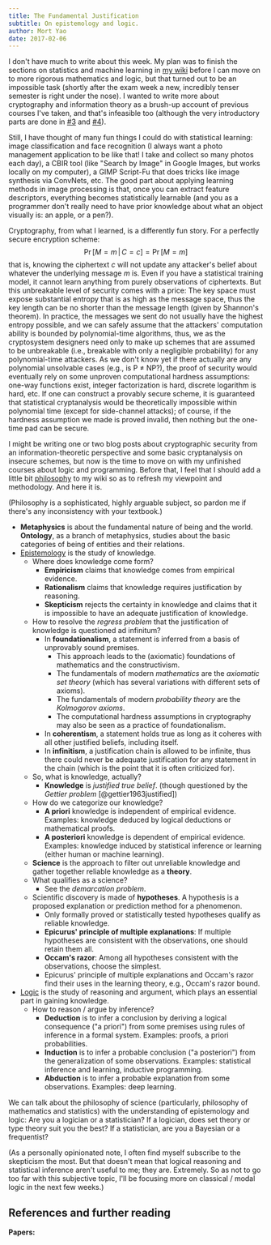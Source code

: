 ```yaml
---
title: The Fundamental Justification
subtitle: On epistemology and logic.
author: Mort Yao
date: 2017-02-06
---
```


I don't have much to write about this week. My plan was to finish the sections on statistics and machine learning in [my wiki](https://wiki.soimort.org/) before I can move on to more rigorous mathematics and logic, but that turned out to be an impossible task (shortly after the exam week a new, incredibly tenser semester is right under the nose). I wanted to write more about cryptography and information theory as a brush-up account of previous courses I've taken, and that's infeasible too (although the very introductory parts are done in [#3](/mst/3/) and [#4](/mst/4/)).

Still, I have thought of many fun things I could do with statistical learning: image classification and face recognition (I always want a photo management application to be like that! I take and collect so many photos each day), a CBIR tool (like "Search by Image" in Google Images, but works locally on my computer), a GIMP Script-Fu that does tricks like image synthesis via ConvNets, etc. The good part about applying learning methods in image processing is that, once you can extract feature descriptors, everything becomes statistically learnable (and you as a programmer don't really need to have prior knowledge about what an object visually is: an apple, or a pen?).

Cryptography, from what I learned, is a differently fun story. For a perfectly secure encryption scheme:
$$\Pr[M=m\,|\,C=c] = \Pr[M=m]$$
that is, knowing the ciphertext $c$ will not update any attacker's belief about whatever the underlying message $m$ is. Even if you have a statistical training model, it cannot learn anything from purely observations of ciphertexts. But this unbreakable level of security comes with a price: The key space must expose substantial entropy that is as high as the message space, thus the key length can be no shorter than the message length (given by Shannon's theorem). In practice, the messages we sent do not usually have the highest entropy possible, and we can safely assume that the attackers' computation ability is bounded by polynomial-time algorithms, thus, we as the cryptosystem designers need only to make up schemes that are assumed to be unbreakable (i.e., breakable with only a negligible probability) for any polynomial-time attackers. As we don't know yet if there actually are any polynomial unsolvable cases (e.g., is P ≠ NP?), the proof of security would eventually rely on some unproven computational hardness assumptions: one-way functions exist, integer factorization is hard, discrete logarithm is hard, etc. If one can construct a provably secure scheme, it is guaranteed that statistical cryptanalysis would be theoretically impossible within polynomial time (except for side-channel attacks); of course, if the hardness assumption we made is proved invalid, then nothing but the one-time pad can be secure.

I might be writing one or two blog posts about cryptographic security from an information-theoretic perspective and some basic cryptanalysis on insecure schemes, but now is the time to move on with my unfinished courses about logic and programming. Before that, I feel that I should add a little bit [philosophy](https://wiki.soimort.org/philosophy/) to my wiki so as to refresh my viewpoint and methodology. And here it is.

(Philosophy is a sophisticated, highly arguable subject, so pardon me if there's any inconsistency with your textbook.)

* **Metaphysics** is about the fundamental nature of being and the world. **Ontology**, as a branch of metaphysics, studies about the basic categories of being of entities and their relations.
* [Epistemology](https://wiki.soimort.org/philosophy/epistemology/) is the study of knowledge.
    * Where does knowledge come form?
        * **Empiricism** claims that knowledge comes from empirical evidence.
        * **Rationalism** claims that knowledge requires justification by reasoning.
        * **Skepticism** rejects the certainty in knowledge and claims that it is impossible to have an adequate justification of knowledge.
    * How to resolve the *regress problem* that the justification of knowledge is questioned ad infinitum?
        * In **foundationalism**, a statement is inferred from a basis of unprovably sound premises.
            * This approach leads to the (axiomatic) foundations of mathematics and the constructivism.
            * The fundamentals of modern *mathematics* are the *axiomatic set theory* (which has several variations with different sets of axioms).
            * The fundamentals of modern *probability theory* are the *Kolmogorov axioms*.
            * The computational hardness assumptions in cryptography may also be seen as a practice of foundationalism.
        * In **coherentism**, a statement holds true as long as it coheres with all other justified beliefs, including itself.
        * In **infinitism**, a justification chain is allowed to be infinite, thus there could never be adequate justification for any statement in the chain (which is the point that it is often criticized for).
    * So, what is knowledge, actually?
        * **Knowledge** is *justified true belief*. (though questioned by the *Gettier problem* [@gettier1963justified])
    * How do we categorize our knowledge?
        * **A priori** knowledge is independent of empirical evidence. Examples: knowledge deduced by logical deductions or mathematical proofs.
        * **A posteriori** knowledge is dependent of empirical evidence. Examples: knowledge induced by statistical inference or learning (either human or machine learning).
    * **Science** is the approach to filter out unreliable knowledge and gather together reliable knowledge as a **theory**.
    * What qualifies as a science?
        * See the *demarcation problem*.
    * Scientific discovery is made of **hypotheses**. A hypothesis is a proposed explanation or prediction method for a phenomenon.
        * Only formally proved or statistically tested hypotheses qualify as reliable knowledge.
        * **Epicurus' principle of multiple explanations**: If multiple hypotheses are consistent with the observations, one should retain them all.
        * **Occam's razor**: Among all hypotheses consistent with the observations, choose the simplest.
        * Epicurus' principle of multiple explanations and Occam's razor find their uses in the learning theory, e.g., Occam's razor bound.
* [Logic](https://wiki.soimort.org/philosophy/logic/) is the study of reasoning and argument, which plays an essential part in gaining knowledge.
    * How to reason / argue by inference?
        * **Deduction** is to infer a conclusion by deriving a logical consequence ("a priori") from some premises using rules of inference in a formal system. Examples: proofs, a priori probabilities.
        * **Induction** is to infer a probable conclusion ("a posteriori") from the generalization of some observations. Examples: statistical inference and learning, inductive programming.
        * **Abduction** is to infer a probable explanation from some observations. Examples: deep learning.

We can talk about the philosophy of science (particularly, philosophy of mathematics and statistics) with the understanding of epistemology and logic: Are you a logician or a statistician? If a logician, does set theory or type theory suit you the best? If a statistician, are you a Bayesian or a frequentist?

(As a personally opinionated note, I often find myself subscribe to the skepticism the most. But that doesn't mean that logical reasoning and statistical inference aren't useful to me; they are. Extremely. So as not to go too far with this subjective topic, I'll be focusing more on classical / modal logic in the next few weeks.)

## References and further reading

**Papers:**
